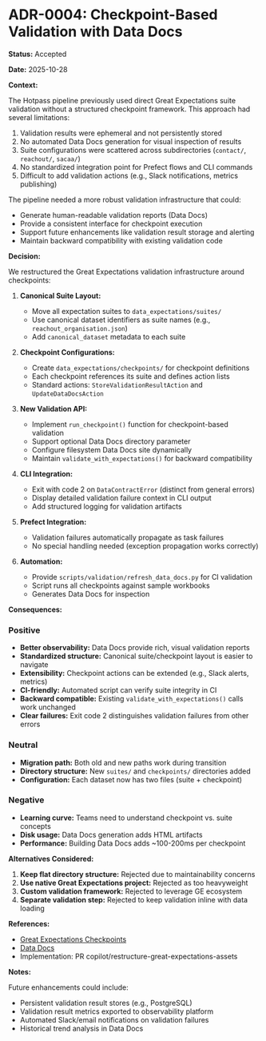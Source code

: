 # ADR-0004: Checkpoint-Based Validation with Data Docs

**Status:** Accepted

**Date:** 2025-10-28

**Context:**

The Hotpass pipeline previously used direct Great Expectations suite validation without a structured checkpoint framework. This approach had several limitations:

1. Validation results were ephemeral and not persistently stored
2. No automated Data Docs generation for visual inspection of results
3. Suite configurations were scattered across subdirectories (`contact/`, `reachout/`, `sacaa/`)
4. No standardized integration point for Prefect flows and CLI commands
5. Difficult to add validation actions (e.g., Slack notifications, metrics publishing)

The pipeline needed a more robust validation infrastructure that could:

- Generate human-readable validation reports (Data Docs)
- Provide a consistent interface for checkpoint execution
- Support future enhancements like validation result storage and alerting
- Maintain backward compatibility with existing validation code

**Decision:**

We restructured the Great Expectations validation infrastructure around checkpoints:

1. **Canonical Suite Layout:**
   - Move all expectation suites to `data_expectations/suites/`
   - Use canonical dataset identifiers as suite names (e.g., `reachout_organisation.json`)
   - Add `canonical_dataset` metadata to each suite

2. **Checkpoint Configurations:**
   - Create `data_expectations/checkpoints/` for checkpoint definitions
   - Each checkpoint references its suite and defines action lists
   - Standard actions: `StoreValidationResultAction` and `UpdateDataDocsAction`

3. **New Validation API:**
   - Implement `run_checkpoint()` function for checkpoint-based validation
   - Support optional Data Docs directory parameter
   - Configure filesystem Data Docs site dynamically
   - Maintain `validate_with_expectations()` for backward compatibility

4. **CLI Integration:**
   - Exit with code 2 on `DataContractError` (distinct from general errors)
   - Display detailed validation failure context in CLI output
   - Add structured logging for validation artifacts

5. **Prefect Integration:**
   - Validation failures automatically propagate as task failures
   - No special handling needed (exception propagation works correctly)

6. **Automation:**
   - Provide `scripts/validation/refresh_data_docs.py` for CI validation
   - Script runs all checkpoints against sample workbooks
   - Generates Data Docs for inspection

**Consequences:**

### Positive

- **Better observability:** Data Docs provide rich, visual validation reports
- **Standardized structure:** Canonical suite/checkpoint layout is easier to navigate
- **Extensibility:** Checkpoint actions can be extended (e.g., Slack alerts, metrics)
- **CI-friendly:** Automated script can verify suite integrity in CI
- **Backward compatible:** Existing `validate_with_expectations()` calls work unchanged
- **Clear failures:** Exit code 2 distinguishes validation failures from other errors

### Neutral

- **Migration path:** Both old and new paths work during transition
- **Directory structure:** New `suites/` and `checkpoints/` directories added
- **Configuration:** Each dataset now has two files (suite + checkpoint)

### Negative

- **Learning curve:** Teams need to understand checkpoint vs. suite concepts
- **Disk usage:** Data Docs generation adds HTML artifacts
- **Performance:** Building Data Docs adds ~100-200ms per checkpoint

**Alternatives Considered:**

1. **Keep flat directory structure:** Rejected due to maintainability concerns
2. **Use native Great Expectations project:** Rejected as too heavyweight
3. **Custom validation framework:** Rejected to leverage GE ecosystem
4. **Separate validation step:** Rejected to keep validation inline with data loading

**References:**

- [Great Expectations Checkpoints](https://docs.greatexpectations.io/docs/terms/checkpoint/)
- [Data Docs](https://docs.greatexpectations.io/docs/terms/data_docs/)
- Implementation: PR copilot/restructure-great-expectations-assets

**Notes:**

Future enhancements could include:

- Persistent validation result stores (e.g., PostgreSQL)
- Validation result metrics exported to observability platform
- Automated Slack/email notifications on validation failures
- Historical trend analysis in Data Docs
